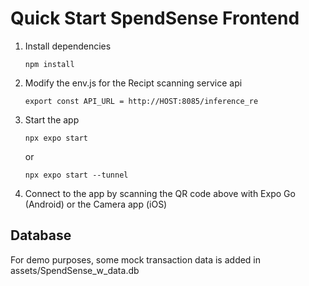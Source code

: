 # Quick Start SpendSense Frontend

1. Install dependencies

   ```
   npm install
   ```

2. Modify the env.js for the Recipt scanning service api

   ```
   export const API_URL = http://HOST:8085/inference_re
   ```

3. Start the app

   ```
   npx expo start
   ```
   or
   ```
   npx expo start --tunnel
   ```

4. Connect to the app by scanning the QR code above with Expo Go (Android) or the Camera app (iOS)


## Database

For demo purposes, some mock transaction data is added in assets/SpendSense_w_data.db
